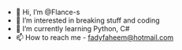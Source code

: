 - 👋 Hi, I’m @Flance-s
- 👀 I’m interested in breaking stuff and coding
- 🌱 I’m currently learning Python, C#
- 📫 How to reach me - fadyfaheem@hotmail.com

<!---
Flance-s/Flance-s is a ✨ special ✨ repository because its `README.md` (this file) appears on your GitHub profile.
You can click the Preview link to take a look at your changes.
--->

